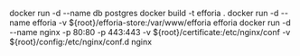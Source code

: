 docker run -d --name db postgres
docker build -t efforia .
docker run -d --name efforia -v ${root}/efforia-store:/var/www/efforia efforia
docker run -d --name nginx -p 80:80 -p 443:443 -v ${root}/certificate:/etc/nginx/conf -v ${root}/config:/etc/nginx/conf.d nginx
